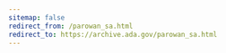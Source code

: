 ```yaml
---
sitemap: false 
redirect_from: /parowan_sa.html 
redirect_to: https://archive.ada.gov/parowan_sa.html 
---
```

